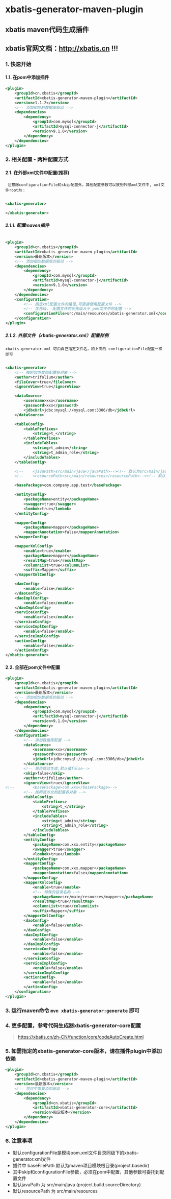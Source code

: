 # xbatis-generator-maven-plugin

## xbatis maven代码生成插件

## xbatis官网文档：<strong style="color:red">http://xbatis.cn </strong> !!!

### 1. 快速开始

#### 1.1. 在pom中添加插件

```xml
<plugin>
    <groupId>cn.xbatis</groupId>
    <artifactId>xbatis-generator-maven-plugin</artifactId>
    <version>1.1.2</version>
    <!-- 添加相应的数据库驱动 -->
    <dependencies>
        <dependency>
            <groupId>com.mysql</groupId>
            <artifactId>mysql-connector-j</artifactId>
            <version>9.1.0</version>
        </dependency>
    </dependencies>
</plugin>
```

### 2. 相关配置 - 两种配置方式

#### 2.1. 在外部xml文件中配置(推荐)

` 注意除configurationFile和skip配置外，其他配置参数可以放到外部xml文件中, xml文件root为：`

```xml

<xbatis-generator>
    ...
</xbatis-generator>
```

##### 2.1.1. 配置maven插件

```xml

<plugin>
    <groupId>cn.xbatis</groupId>
    <artifactId>xbatis-generator-maven-plugin</artifactId>
    <version>最新版本</version>
    <!-- 添加相应数据库的驱动 -->
    <dependencies>
        <dependency>
            <groupId>com.mysql</groupId>
            <artifactId>mysql-connector-j</artifactId>
            <version>9.1.0</version>
        </dependency>
    </dependencies>
    <configuration>
        <!-- 指定xml配置文件的路径,可直接使用配置文件 -->
        <!-- 优先级， 配置文件的优先级大于 pom文件中的配置 -->
        <configurationFile>src/main/resources/xbatis-generator.xml</configurationFile>
    </configuration>
</plugin>
```

##### 2.1.2. 外部文件（xbatis-generator.xml）配置样例

` xbatis-generator.xml 可由自己指定文件名，和上面的 configurationFile配置一样即可 `

```xml

<xbatis-generator>
    <!-- 按照官方文档配置各对象 -->
    <author>trifolium</author>
    <fileCover>true</fileCover>
    <ignoreView>true</ignoreView>

    <dataSource>
        <username>xxx</username>
        <password>xxx</password>
        <jdbcUrl>jdbc:mysql://mysql.com:3306/db</jdbcUrl>
    </dataSource>

    <tableConfig>
        <tablePrefixes>
            <string>t_</string>
        </tablePrefixes>
        <includeTables>
            <string>t_admin</string>
            <string>t_admin_role</string>
        </includeTables>
    </tableConfig>

    <!--    <javaPath>src/main/java</javaPath>--><!-- 默认为src/main/java -->
    <!--    <resourcePath>src/main/resources</resourcePath>--><!-- 默认为src/main/resources -->

    <basePackage>com.company.app.test</basePackage>

    <entityConfig>
        <packageName>entity</packageName>
        <swagger>true</swagger>
        <lombok>true</lombok>
    </entityConfig>

    <mapperConfig>
        <packageName>mapper</packageName>
        <mapperAnnotation>false</mapperAnnotation>
    </mapperConfig>

    <mapperXmlConfig>
        <enable>true</enable>
        <packageName>mapper</packageName>
        <resultMap>true</resultMap>
        <columnList>true</columnList>
        <suffix>Mapper</suffix>
    </mapperXmlConfig>

    <daoConfig>
        <enable>false</enable>
    </daoConfig>
    <daoImplConfig>
        <enable>false</enable>
    </daoImplConfig>
    <serviceConfig>
        <enable>false</enable>
    </serviceConfig>
    <serviceImplConfig>
        <enable>false</enable>
    </serviceImplConfig>
    <actionConfig>
        <enable>false</enable>
    </actionConfig>
</xbatis-generator>
```

#### 2.2. 全部在pom文件中配置
```xml
<plugin>
    <groupId>cn.xbatis</groupId>
    <artifactId>xbatis-generator-maven-plugin</artifactId>
    <version>最新版本</version>
    <!-- 添加相应数据库的驱动 -->
    <dependencies>
        <dependency>
            <groupId>com.mysql</groupId>
            <artifactId>mysql-connector-j</artifactId>
            <version>9.1.0</version>
        </dependency>
    </dependencies>
    <configuration>
        <!-- 添加数据库配置 -->
        <dataSource>
            <username>xxx</username>
            <password>xxx</password>
            <jdbcUrl>jdbc:mysql://mysql.com:3306/db</jdbcUrl>
        </dataSource>
        <!-- 是否跳过生成,默认值false-->
        <skip>false</skip>
        <author>trifolium</author>
        <ignoreView>true</ignoreView>
<!--        <basePackage>com.xxx</basePackage>-->
        <!-- 按照官方文档配置各对象 -->
        <tableConfig>
            <tablePrefixes>
                <string>t_</string>
            </tablePrefixes>
            <includeTables>
                <string>t_admin</string>
                <string>t_admin_role</string>
            </includeTables>
        </tableConfig>
        <entityConfig>
            <packageName>com.xxx.entity</packageName>
            <swagger>true</swagger>
            <lombok>true</lombok>
        </entityConfig>
        <mapperConfig>
            <packageName>com.xxx.mapper</packageName>
            <mapperAnnotation>false</mapperAnnotation>
        </mapperConfig>
        <mapperXmlConfig>
            <enable>true</enable>
            <!-- 特殊的目录名称 -->
            <packageName>src/main/resources/mappers</packageName>
            <resultMap>true</resultMap>
            <columnList>true</columnList>
            <suffix>Mapper</suffix>
        </mapperXmlConfig>
        <daoConfig>
            <enable>false</enable>
        </daoConfig>
        <daoImplConfig>
            <enable>false</enable>
        </daoImplConfig>
        <serviceConfig>
            <enable>false</enable>
        </serviceConfig>
        <serviceImplConfig>
            <enable>false</enable>
        </serviceImplConfig>
        <actionConfig>
            <enable>false</enable>
        </actionConfig>
    </configuration>
</plugin>
```

### 3. 运行maven命令 `mvn xbatis-generator:generate` 即可

### 4. 更多配置，参考代码生成器xbatis-generator-core配置

> https://xbatis.cn/zh-CN/function/core/codeAutoCreate.html

### 5. 如需指定的xbatis-generator-core版本，请在插件plugin中添加依赖
```xml
<plugin>
    <groupId>cn.xbatis</groupId>
    <artifactId>xbatis-generator-maven-plugin</artifactId>
    <version>最新版本</version>
    <!-- 项目中需要添加驱动 -->
    <dependencies>
        <dependency>
            <groupId>cn.xbatis</groupId>
            <artifactId>xbatis-generator-core</artifactId>
            <version>指定版本</version>
        </dependency>
    </dependencies>
</plugin>
```

### 6. 注意事项
* 默认configurationFile是模块pom.xml文件目录同级下的xbatis-generator.xml文件
* 插件中 baseFilePath 默认为maven项目模块根目录(project.basedir)
* 其中skip和configurationFile参数，必须在pom中配置，其他参数可委托到配置文件
* 默认javaPath 为 src/main/java (project.build.sourceDirectory)
* 默认resourcePath 为 src/main/resources